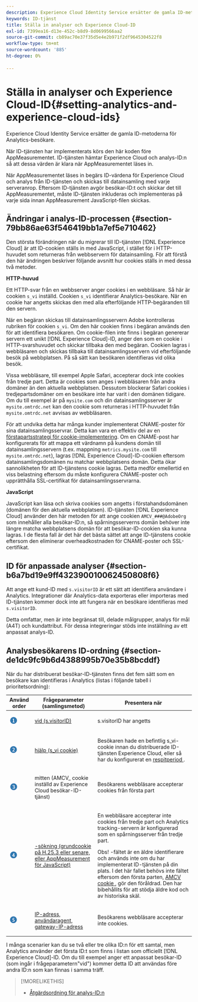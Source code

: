 ```yaml
---
description: Experience Cloud Identity Service ersätter de gamla ID-metoderna för Analytics-besökare.
keywords: ID-tjänst
title: Ställa in analyser och Experience Cloud-ID
exl-id: 7399ea16-d13e-452c-b8d9-8d0699566aa2
source-git-commit: cb89ac70e37f35d5e4e2b971f2df9645304522f8
workflow-type: tm+mt
source-wordcount: '885'
ht-degree: 0%

---
```


# Ställa in analyser och Experience Cloud-ID{#setting-analytics-and-experience-cloud-ids}

Experience Cloud Identity Service ersätter de gamla ID-metoderna för Analytics-besökare.

När ID-tjänsten har implementerats körs den här koden före AppMeasurementet. ID-tjänsten hämtar Experience Cloud och analys-ID:n så att dessa värden är klara när AppMeasurementet läses in.

När AppMeasurementet läses in begärs ID-värdena för Experience Cloud och analys från ID-tjänsten och skickas till datainsamling med varje serveranrop. Eftersom ID-tjänsten avgör besökar-ID:t och skickar det till AppMeasurementet, måste ID-tjänsten inkluderas och implementeras på varje sida innan AppMeasurement JavaScript-filen skickas.

## Ändringar i analys-ID-processen {#section-79bb86ae63f546419bb1a7ef5e710462}

Den största förändringen när du migrerar till ID-tjänsten [!DNL Experience Cloud] är att ID-cookien ställs in med JavaScript, i stället för i HTTP-huvudet som returneras från webbservern för datainsamling. För att förstå den här ändringen beskriver följande avsnitt hur cookies ställs in med dessa två metoder.

**HTTP-huvud**

Ett HTTP-svar från en webbserver anger cookies i en webbläsare. Så här är cookien `s_vi` inställd. Cookien `s_vi` identifierar Analytics-besökare. När en cookie har angetts skickas den med alla efterföljande HTTP-begäranden till den servern.

När en begäran skickas till datainsamlingsservern Adobe kontrolleras rubriken för cookien `s_vi`. Om den här cookien finns i begäran används den för att identifiera besökaren. Om cookie-filen inte finns i begäran genererar servern ett unikt [!DNL Experience Cloud]-ID, anger den som en cookie i HTTP-svarshuvudet och skickar tillbaka den med begäran. Cookien lagras i webbläsaren och skickas tillbaka till datainsamlingsservern vid efterföljande besök på webbplatsen. På så sätt kan besökaren identifieras vid olika besök.

Vissa webbläsare, till exempel Apple Safari, accepterar dock inte cookies från tredje part. Detta är cookies som anges i webbläsaren från andra domäner än den aktuella webbplatsen. Dessutom blockerar Safari cookies i tredjepartsdomäner om en besökare inte har varit i den domänen tidigare. Om du till exempel är på `mysite.com` och din datainsamlingsserver är `mysite.omtrdc.net` kan den cookie som returneras i HTTP-huvudet från `mysite.omtrdc.net` avvisas av webbläsaren.

För att undvika detta har många kunder implementerat CNAME-poster för sina datainsamlingsservrar. Detta kan vara en effektiv del av en [förstapartsstrategi för cookie-implementering](https://experienceleague.adobe.com/docs/core-services/interface/ec-cookies/cookies-first-party.html?lang=sv-SE). Om en CNAME-post har konfigurerats för att mappa ett värdnamn på kundens domän till datainsamlingsservern (t.ex. mappning `metrics.mysite.com` till `mysite.omtrdc.net`), lagras [!DNL Experience Cloud]-ID-cookien eftersom datainsamlingsdomänen nu matchar webbplatsens domän. Detta ökar sannolikheten för att ID-tjänstens cookie lagras. Detta medför emellertid en viss belastning eftersom du måste konfigurera CNAME-poster och upprätthålla SSL-certifikat för datainsamlingsservrarna.

**JavaScript**

JavaScript kan läsa och skriva cookies som angetts i förstahandsdomänen (domänen för den aktuella webbplatsen). ID-tjänsten [!DNL Experience Cloud] använder den här metoden för att ange cookien `AMCV_###@AdobeOrg` som innehåller alla besökar-ID:n, så spårningsserverns domän behöver inte längre matcha webbplatsens domän för att besökar-ID-cookien ska kunna lagras. I de flesta fall är det här det bästa sättet att ange ID-tjänstens cookie eftersom den eliminerar overheadkostnaden för CNAME-poster och SSL-certifikat.

<!---However, there are a few situations where setting the cookie in the HTTP header is beneficial for cross-domain tracking, which is described in [Data Collection CNAMEs and Cross-Domain Tracking](../../reference/analytics-reference/cname.md#concept-4df91f8a30ad4ec7a01eb943d579cc9d).-->

## ID för anpassade analyser {#section-b6a7bd19e9ff432390010062450808f6}

Att ange ett kund-ID med `s.visitorID` är ett sätt att identifiera användare i Analytics. Integrationer där Analytics-data exporteras eller importeras med ID-tjänsten kommer dock inte att fungera när en besökare identifieras med `s.visitorID`.

Detta omfattar, men är inte begränsat till, delade målgrupper, analys för mål (A4T) och kundattribut. För dessa integreringar stöds inte inställning av ett anpassat analys-ID.

## Analysbesökarens ID-ordning {#section-de1dc9fc9b6d4388995b70e35b8bcddf}

När du har distribuerat besökar-ID-tjänsten finns det fem sätt som en besökare kan identifieras i Analytics (listas i följande tabell i prioritetsordning):

<table id="table_D267D36451F643D1BB68AF6FEAA6AD1A"> 
 <thead> 
  <tr> 
   <th colname="col1" class="entry"> Använd order </th> 
   <th colname="col2" class="entry"> Frågeparameter (samlingsmetod) </th> 
   <th colname="col3" class="entry"> Presentera när </th> 
  </tr> 
 </thead>
 <tbody> 
  <tr> 
   <td colname="col1"> <p> <img id="image_9F3E58898A1B4F40BBDEF5ADE362E55C" src="assets/step1_icon.png" /> </p> </td> 
   <td colname="col2"> <p> <a href="https://experienceleague.adobe.com/docs/analytics/implementation/vars/config-vars/visitorid.html?lang=sv-SE" format="http" scope="external"> vid (s.visitorID)</a> </p> </td> 
   <td colname="col3"> <p>s.visitorID har angetts </p> </td> 
  </tr> 
  <tr> 
   <td colname="col1"> <p> <img id="image_77A06981672745B6AEA8BB4D55911CCA" src="assets/step2_icon.png" /> </p> </td> 
   <td colname="col2"> <p> <a href="https://experienceleague.adobe.com/docs/core-services/interface/ec-cookies/cookies-analytics.html?lang=sv-SE" format="http" scope="external"> hjälp (s_vi cookie)</a> </p> </td> 
   <td colname="col3"> <p>Besökaren hade en befintlig s_vi-cookie innan du distribuerade ID-tjänsten <span class="keyword"> Experience Cloud</span>, eller så har du konfigurerat en <a href="../../reference/analytics-reference/grace-period.md" format="dita" scope="local"> respitperiod </a>. </p> </td> 
  </tr> 
  <tr> 
   <td colname="col1"> <p> <img id="image_0A950B1A6B004387AFEE8EED882739CB" src="assets/step3_icon.png" /> </p> </td> 
   <td colname="col2"> <p>mitten (AMCV_ cookie inställd av Experience Cloud besökar-ID-tjänst) </p> </td> 
   <td colname="col3"> <p>Besökarens webbläsare accepterar cookies från första part </p> </td> 
  </tr> 
  <tr> 
   <td colname="col1"> <p> <img id="image_6F0ED8FE3EF846CA8E6ECCC3C0070D85" src="assets/step4_icon.png" /> </p> </td> 
   <td colname="col2"> <p> <a href="https://experienceleague.adobe.com/docs/id-service/using/reference/analytics-reference/analytics-ids.html?lang=sv-SE" format="http" scope="external">-sökning (grundcookie på H.25.3 eller senare, eller AppMeasurement för JavaScript)</a> </p> </td> 
   <td colname="col3"> <p>En webbläsare accepterar inte cookies från tredje part och Analytics tracking-servern är konfigurerad som en spårningsserver från tredje part. </p> <p> <p>Obs! <span class="codeph">-fältet </span> är en äldre identifierare och används inte om du har implementerat ID-tjänsten på din plats. I det här fallet behövs inte fältet <span class="codeph"> </span> eftersom den första parten, <a href="../../introduction/cookies.md" format="dita" scope="local"> AMCV cookie </a>, gör den föråldrad. Den har bibehållits för att stödja äldre kod och av historiska skäl. </p> </p> </td> 
  </tr> 
  <tr> 
   <td colname="col1"> <p> <img id="image_23D8C0EB69EC4084BC237B5B98C036F4" src="assets/step5_icon.png" /> </p> </td> 
   <td colname="col2"> <p> <a href="https://experienceleague.adobe.com/docs/analytics/technotes/visitor-identification.html?lang=sv-SE" format="http" scope="external"> IP-adress, användaragent, gateway-IP-adress </a> </p> </td> 
   <td colname="col3"> <p>Besökarens webbläsare accepterar inte cookies. </p> </td> 
  </tr> 
 </tbody> 
</table>

I många scenarier kan du se två eller tre olika ID:n för ett samtal, men Analytics använder det första ID:t som finns i listan som officiellt [!DNL Experience Cloud]-ID. Om du till exempel anger ett anpassat besökar-ID (som ingår i frågeparametern&quot;vid&quot;) kommer detta ID att användas före andra ID:n som kan finnas i samma träff.

>[!MORELIKETHIS]
>
>* [Åtgärdsordning för analys-ID:n](../../reference/analytics-reference/analytics-order-of-operations.md#concept-b92935b4fff545adb4773f3728bc15ef)
